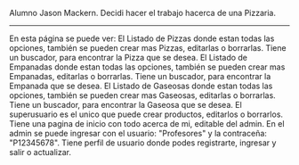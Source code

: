Alumno Jason Mackern. 
Decidi hacer el trabajo hacerca de una Pizzaria.
_________________________________________________________________________________________
En esta página se puede ver:
El Listado de Pizzas donde estan todas las opciones, también se pueden crear mas Pizzas, editarlas o borrarlas.
Tiene un buscador, para encontrar la Pizza que se desea.
El Listado de Empanadas donde estan todas las opciones, también se pueden crear mas Empanadas, editarlas o borrarlas.
Tiene un buscador, para encontrar la Empanada que se desea.
El Listado de Gaseosas donde estan todas las opciones, también se pueden crear mas Gaseosas, editarlas o borrarlas.
Tiene un buscador, para encontrar la Gaseosa que se desea.
El superusuario es el unico que puede crear productos, editarlos o borrarlos.
Tiene una pagina de inicio con todo acerca de mi, editable del admin.
En el admin se puede ingresar con el usuario: "Profesores" y la contraceña: "P12345678".
Tiene perfil de usuario donde podes registrarte, ingresar y salir o actualizar.
